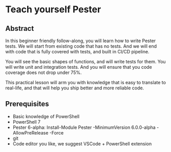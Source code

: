 # Teach yourself Pester

## Abstract

In this beginner friendly follow-along, you will learn how to write Pester tests. We will start from existing code that has no tests. And we will end with code that is fully covered with tests, and built in CI/CD pipeline.

You will see the basic shapes of functions, and will write tests for them. You will write unit and integration tests. And you will ensure that you code coverage does not drop under 75%.

This practical lesson will arm you with knowledge that is easy to translate to real-life, and that will help you ship better and more reliable code.

## Prerequisites

- Basic knowledge of PowerShell
- PowerShell 7
- Pester 6-alpha: Install-Module Pester -MinimumVersion 6.0.0-alpha -AllowPreRelease -Force
- git
- Code editor you like, we suggest VSCode + PowerShell extension
